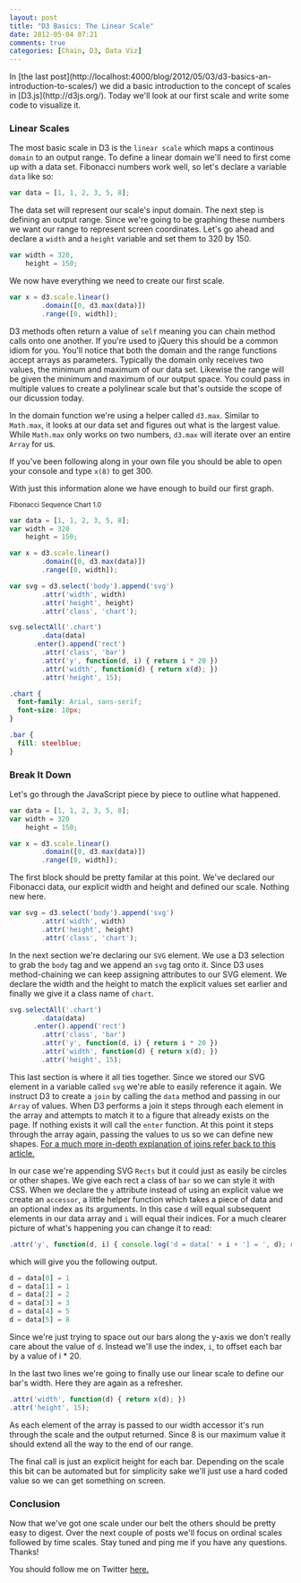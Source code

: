 ```yaml
---
layout: post
title: "D3 Basics: The Linear Scale"
date: 2012-05-04 07:21
comments: true
categories: [Chain, D3, Data Viz]
---
```


<!-- CSS Styles: -->
<div>
  <style type="text/css">

    .chart {
      font-family: Arial, sans-serif;
      font-size: 10px;
    }

    .bar {
      fill: steelblue;
    }

    .axis path, .axis line {
      fill: none;
      stroke: #000;
      shape-rendering: crispEdges;
    }

    .label {
      font-size: 12 px;
      fill: #FFF;
    }

    .point {
      stroke: #666;
      fill: red;
    }

  </style>
</div>
In [the last post](http://localhost:4000/blog/2012/05/03/d3-basics-an-introduction-to-scales/) we did a basic introduction to the concept of scales in [D3.js](http://d3js.org/). Today we'll look at our first scale and write some code to visualize it.

<!--more-->

### Linear Scales

The most basic scale in D3 is the `linear scale` which maps a continous `domain` to an output range. To define a linear domain we'll need to first come up with a data set. Fibonacci numbers work well, so let's declare a variable `data` like so:

```js
var data = [1, 1, 2, 3, 5, 8];
```

The data set will represent our scale's input domain. The next step is defining an output range. Since we're going to be graphing these numbers we want our range to represent screen coordinates. Let's go ahead and declare a `width` and a `height` variable and set them to 320 by 150.

```js
var width = 320,
    height = 150;
```

We now have everything we need to create our first scale. 
```js
var x = d3.scale.linear()
        .domain([0, d3.max(data)])
        .range([0, width]);
```

D3 methods often return a value of `self` meaning you can chain method calls onto one another. If you're used to jQuery this should be a common idiom for you. You'll notice that both the domain and the range functions accept arrays as parameters. Typically the domain only receives two values, the minimum and maximum of our data set. Likewise the range will be given the minimum and maximum of our output space. You could pass in multiple values to create a polylinear scale but that's outside the scope of our dicussion today.

In the domain function we're using a helper called `d3.max`. Similar to `Math.max`, it looks at our data set and figures out what is the largest value. While `Math.max` only works on two numbers, `d3.max` will iterate over an entire `Array` for us. 

If you've been following along in your own file you should be able to open your console and type `x(8)` to get 300.

With just this information alone we have enough to build our first graph.

<!-- D3.js Chart -->
<small>Fibonacci Sequence Chart 1.0</small>
<div id="linear-scale-chart-1"></div>
<script type='text/javascript'>
(function() {

  var data = [1, 1, 2, 3, 5, 8];
  var width = 320
      height = 150;

  var x = d3.scale.linear()
          .domain([0, d3.max(data)])
          .range([0, width]);

  var svg = d3.select('#linear-scale-chart-1').append('svg')
          .attr('width', width)
          .attr('height', height)
          .attr('class', 'chart');

  svg.selectAll('.chart')
          .data(data)
        .enter().append('rect')
          .attr('class', 'bar')
          //.attr('y', function(d, i) { return i * 20 })
          .attr('y', function(d, i) { return i * 20; })
          .attr('width', function(d) { return x(d); })
          .attr('height', 15);

})();
</script>

```js JavaScript
var data = [1, 1, 2, 3, 5, 8];
var width = 320
    height = 150;

var x = d3.scale.linear()
        .domain([0, d3.max(data)])  
        .range([0, width]);

var svg = d3.select('body').append('svg')
        .attr('width', width)
        .attr('height', height)
        .attr('class', 'chart');

svg.selectAll('.chart')
        .data(data)
      .enter().append('rect')
        .attr('class', 'bar')
        .attr('y', function(d, i) { return i * 20 })
        .attr('width', function(d) { return x(d); })
        .attr('height', 15);
```

```css CSS
.chart {
  font-family: Arial, sans-serif;
  font-size: 10px;
}

.bar {
  fill: steelblue;
}
```
### Break It Down
Let's go through the JavaScript piece by piece to outline what happened.

```js
var data = [1, 1, 2, 3, 5, 8];
var width = 320
    height = 150;

var x = d3.scale.linear()
        .domain([0, d3.max(data)])
        .range([0, width]);
```

The first block should be pretty familar at this point. We've declared our Fibonacci data, our explicit width and height and defined our scale. Nothing new here.

```js
var svg = d3.select('body').append('svg')
        .attr('width', width)
        .attr('height', height)
        .attr('class', 'chart');
```

In the next section we're declaring our `SVG` element. We use a D3 selection to grab the `body` tag and we append an `svg` tag onto it. Since D3 uses method-chaining we can keep assigning attributes to our SVG element. We declare the width and the height to match the explicit values set earlier and finally we give it a class name of `chart`.

```js
svg.selectAll('.chart')
        .data(data)
      .enter().append('rect')
        .attr('class', 'bar')
        .attr('y', function(d, i) { return i * 20 })
        .attr('width', function(d) { return x(d); })
        .attr('height', 15);
```

This last section is where it all ties together. Since we stored our SVG element in a variable called `svg` we're able to easily reference it again. We instruct D3 to create a `join` by calling the `data` method and passing in our `Array` of values. When D3 performs a join it steps through each element in the array and attempts to match it to a figure that already exists on the page. If nothing exists it will call the `enter` function. At this point it steps through the array again, passing the values to us so we can define new shapes. [For a much more in-depth explanation of joins refer back to this article.](http://bost.ocks.org/mike/join/)

In our case we're appending SVG `Rects` but it could just as easily be circles or other shapes. We give each rect a class of `bar` so we can style it with CSS. When we declare the `y` attribute instead of using an explicit value we create an `accessor`, a little helper function which takes a piece of data and an optional index as its arguments. In this case `d` will equal subsequent elements in our data array and `i` will equal their indices. For a much clearer picture of what's happening you can change it to read:
```js
.attr('y', function(d, i) { console.log('d = data[' + i + '] = ', d); return i * 20 })
```
which will give you the following output.
```js
d = data[0] = 1
d = data[1] = 1
d = data[2] = 2
d = data[3] = 3
d = data[4] = 5
d = data[5] = 8
```

Since we're just trying to space out our bars along the y-axis we don't really care about the value of `d`. Instead we'll use the index, `i`, to offset each bar by a value of i * 20.

In the last two lines we're going to finally use our linear scale to define our bar's width. Here they are again as a refresher.
```js
.attr('width', function(d) { return x(d); })
.attr('height', 15);
```
As each element of the array is passed to our width accessor it's run through the scale and the output returned. Since 8 is our maximum value it should extend all the way to the end of our range.

The final call is just an explicit height for each bar. Depending on the scale this bit can be automated but for simplicity sake we'll just use a hard coded value so we can get something on screen.

### Conclusion
Now that we've got one scale under our belt the others should be pretty easy to digest. Over the next couple of posts we'll focus on ordinal scales followed by time scales. Stay tuned and ping me if you have any questions. Thanks!

You should follow me on Twitter [here.](http://twitter.com/rob_dodson)